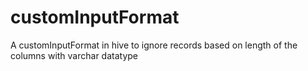 # customInputFormat
A customInputFormat in hive to ignore records based on length of the columns with varchar datatype
